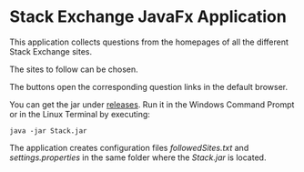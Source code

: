 # Stack Exchange JavaFx Application

This application collects questions from the homepages of all the different Stack Exchange sites.

The sites to follow can be chosen.

The buttons open the corresponding question links in the default browser.

You can get the jar under [releases](/releases).
Run it in the Windows Command Prompt or in the Linux Terminal by executing:
```
java -jar Stack.jar
```
The application creates configuration files *followedSites.txt* and *settings.properties* in the same folder where the *Stack.jar* is located.


